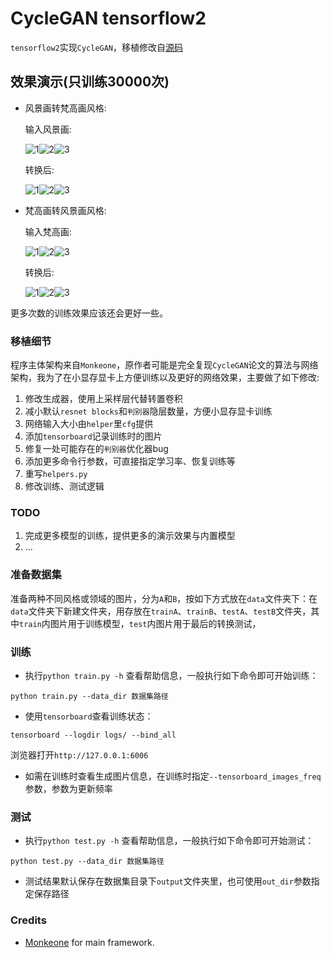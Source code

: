 # CycleGAN tensorflow2

`tensorflow2`实现`CycleGAN`，移植修改自[源码](https://github.com/Monkeone/tensorflow2cyclegan)

## 效果演示(只训练30000次)
- 风景画转梵高画风格:

  输入风景画:
  
  ![1](results/realB_0.png)![2](results/realB_1.png)![3](results/realB_2.png)
  
  转换后:
  
  ![1](results/fakeA_0.png)![2](results/fakeA_1.png)![3](results/fakeA_2.png)
  
- 梵高画转风景画风格:

  输入梵高画:
  
  ![1](results/realA_0.png)![2](results/realA_1.png)![3](results/realA_2.png)
  
  转换后:
  
  ![1](results/fakeB_0.png)![2](results/fakeB_1.png)![3](results/fakeB_2.png)
  
更多次数的训练效果应该还会更好一些。

### 移植细节
程序主体架构来自`Monkeone`，原作者可能是完全复现`CycleGAN`论文的算法与网络架构，我为了在小显存显卡上方便训练以及更好的网络效果，主要做了如下修改:
1. 修改生成器，使用上采样层代替转置卷积
2. 减小默认`resnet blocks`和`判别器`隐层数量，方便小显存显卡训练
3. 网络输入大小由`helper`里`cfg`提供
4. 添加`tensorboard`记录训练时的图片
5. 修复一处可能存在的`判别器`优化器bug
6. 添加更多命令行参数，可直接指定学习率、恢复训练等
7. 重写`helpers.py`
8. 修改训练、测试逻辑



### TODO
1. 完成更多模型的训练，提供更多的演示效果与内置模型
2. ...

### 准备数据集

准备两种不同风格或领域的图片，分为`A`和`B`，按如下方式放在`data`文件夹下：在`data`文件夹下新建文件夹，用存放在`trainA`、`trainB`、`testA`、`testB`文件夹，其中`train`内图片用于训练模型，`test`内图片用于最后的转换测试，

### 训练
- 执行`python train.py -h` 查看帮助信息，一般执行如下命令即可开始训练：
```
python train.py --data_dir 数据集路径
```
- 使用`tensorboard`查看训练状态：
```
tensorboard --logdir logs/ --bind_all
```
浏览器打开`http://127.0.0.1:6006`
    
- 如需在训练时查看生成图片信息，在训练时指定`--tensorboard_images_freq`参数，参数为更新频率
    
### 测试
- 执行`python test.py -h` 查看帮助信息，一般执行如下命令即可开始测试：
```
python test.py --data_dir 数据集路径
```
- 测试结果默认保存在数据集目录下`output`文件夹里，也可使用`out_dir`参数指定保存路径


### Credits
- [Monkeone](https://github.com/Monkeone/tensorflow2cyclegan) for main framework.

